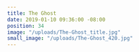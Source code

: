 ```yaml
---
title: The Ghost
date: 2019-01-10 09:36:00 -08:00
position: 34
image: "/uploads/The-Ghost_title.jpg"
small_image: "/uploads/The-Ghost_420.jpg"
---
```


